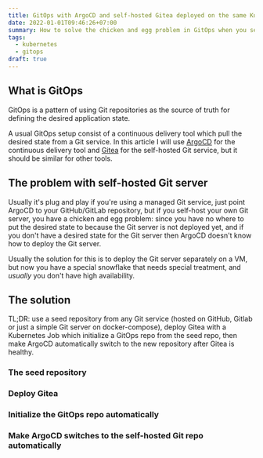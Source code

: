 ```yaml
---
title: GitOps with ArgoCD and self-hosted Gitea deployed on the same Kubernetes cluster
date: 2022-01-01T09:46:26+07:00
summary: How to solve the chicken and egg problem in GitOps when you self-host your own Git service
tags:
  - kubernetes
  - gitops
draft: true
---
```


## What is GitOps

GitOps is a pattern of using Git repositories as the source of truth for defining the desired application state.

A usual GitOps setup consist of a continuous delivery tool which pull the desired state from a Git service.
In this article I will use [ArgoCD](https://argo-cd.readthedocs.io) for the continuous delivery tool and [Gitea](https://gitea.io) for the self-hosted Git service, but it should be similar for other tools.

## The problem with self-hosted Git server

Usually it's plug and play if you're using a managed Git service, just point ArgoCD to your GitHub/GitLab repository, but if you self-host your own Git server, you have a chicken and egg problem:
since you have no where to put the desired state to because the Git server is not deployed yet, and if you don't have a desired state for the Git server then ArgoCD doesn't know how to deploy the Git server.

Usually the solution for this is to deploy the Git server separately on a VM, but now you have a special snowflake that needs special treatment, and _usually_ you don't have high availability.

## The solution

TL;DR: use a seed repository from any Git service (hosted on GitHub, Gitlab or just a simple Git server on docker-compose), deploy Gitea with a Kubernetes Job which initialize a GitOps repo from the seed repo, then make ArgoCD automatically switch to the new repository after Gitea is healthy.

### The seed repository


### Deploy Gitea


### Initialize the GitOps repo automatically


### Make ArgoCD switches to the self-hosted Git repo automatically
